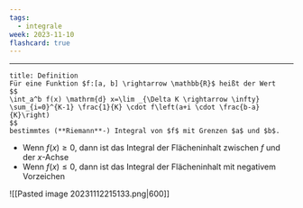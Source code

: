 ```yaml
---
tags:
  - integrale
week: 2023-11-10
flashcard: true
---
```

***

```ad-important
title: Definition
Für eine Funktion $f:[a, b] \rightarrow \mathbb{R}$ heißt der Wert
$$
\int_a^b f(x) \mathrm{d} x=\lim _{\Delta K \rightarrow \infty} \sum_{i=0}^{K-1} \frac{1}{K} \cdot f\left(a+i \cdot \frac{b-a}{K}\right)
$$
bestimmtes (**Riemann**-) Integral von $f$ mit Grenzen $a$ und $b$.

```

- Wenn $f(x) \geq 0$, dann ist das Integral der Flächeninhalt zwischen $f$ und der $x$-Achse
- Wenn $f(x) \leq 0$, dann ist das Integral der Flächeninhalt mit negativem Vorzeichen

![[Pasted image 20231112215133.png|600]]

